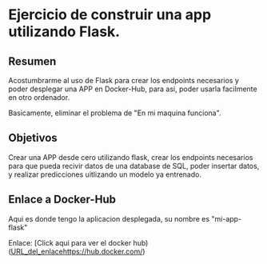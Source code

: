 # Ejercicio de construir una app utilizando Flask.

## Resumen

Acostumbrarme al uso de Flask para crear los endpoints necesarios y poder desplegar una APP en Docker-Hub, para asi, poder usarla facilmente en otro ordenador.

Basicamente, eliminar el problema de "En mi maquina funciona".

## Objetivos

Crear una APP desde cero utilizando flask, crear los endpoints necesarios para que pueda recivir datos de una database de SQL, poder insertar datos, y realizar predicciones uitlizando un modelo ya entrenado.

## Enlace a Docker-Hub

Aqui es donde tengo la aplicacion desplegada, su nombre es "mi-app-flask"

Enlace: [Click aqui para ver el docker hub)([URL_del_enlace](https://hub.docker.com/)https://hub.docker.com/)
